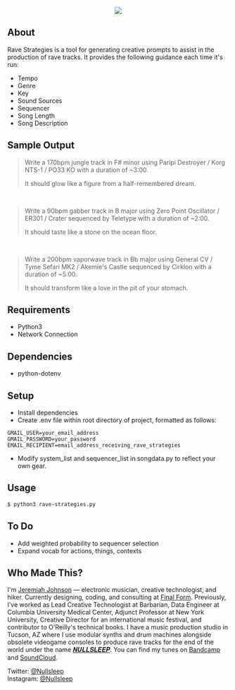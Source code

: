 <p align="center"><img src="https://user-images.githubusercontent.com/2317743/124702841-05e89c80-dea6-11eb-9e98-5d4c3342a140.png"></p>

## About

Rave Strategies is a tool for generating creative prompts to assist in the production of rave tracks. It provides the following guidance each time it's run:

- Tempo
- Genre
- Key
- Sound Sources
- Sequencer
- Song Length
- Song Description

## Sample Output

>Write a 170bpm jungle track in F# minor using Paripi Destroyer / Korg NTS-1 / PO33 KO with a duration of ~3:00.
>
>It should glow like a figure from a half-remembered dream.

<br/>

>Write a 90bpm gabber track in B major using Zero Point Oscillator / ER301 / Crater sequenced by Teletype with a duration of ~2:00.
>
>It should taste like a stone on the ocean floor.

<br/>

>Write a 200bpm vaporwave track in Bb major using General CV / Tyme Sefari MK2 / Akemie's Castle sequenced by Cirklon with a duration of ~5:00.
>
>It should transform like a love in the pit of your stomach.

## Requirements
- Python3
- Network Connection

## Dependencies
- python-dotenv

## Setup
- Install dependencies
- Create .env file within root directory of project, formatted as follows:
```
GMAIL_USER=your_email_address
GMAIL_PASSWORD=your_password
EMAIL_RECIPIENT=email_address_receiving_rave_strategies
```
- Modify system_list and sequencer_list in songdata.py to reflect your own gear.

## Usage

```sh
$ python3 rave-strategies.py
```

## To Do
- Add weighted probability to sequencer selection
- Expand vocab for actions, things, contexts


## Who Made This?
I'm [Jeremiah Johnson](http://jeremiahjohnson.rip) — electronic musician, creative technologist, and hiker. Currently designing, coding, and consulting at [Final Form](https://www.finalform.systems). Previously, I’ve worked as Lead Creative Technologist at Barbarian, Data Engineer at Columbia University Medical Center, Adjunct Professor at New York University, Creative Director for an international music festival, and contributor to O'Reilly's technical books. I have a music production studio in Tucson, AZ where I use modular synths and drum machines alongside obsolete videogame consoles to produce rave tracks for the end of the world under the name [𝑵𝑼𝑳𝑳𝑺𝑳𝑬𝑬𝑷](http://nullsleep.com). You can find my tunes on [Bandcamp](https://nullsleep.bandcamp.com) and [SoundCloud](https://soundcloud.com/nullsleep).

Twitter: [@Nullsleep](https://twitter.com/Nullsleep)</br>
Instagram: [@Nullsleep](https://instagram.com/Nullsleep)
